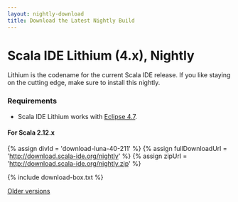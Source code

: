```yaml
---
layout: nightly-download
title: Download the Latest Nightly Build
---
```


# Scala IDE Lithium (4.x), Nightly
Lithium is the codename for the current Scala IDE release. If you like staying on the cutting edge, make sure to install this nightly.

<!--
## New Features

<div class="row">
  <div class="span13">
    No new major features has been added yet. This section will fill up as additional work is done.
  </div>
</div>
-->

### Requirements

* Scala IDE Lithium works with [Eclipse 4.7][oxygen].

#### For Scala 2.12.x

{% assign divId = 'download-luna-40-211' %}
{% assign fullDownloadUrl = 'http://download.scala-ide.org/nightly' %}
{% assign zipUrl = 'http://download.scala-ide.org/nightly.zip' %}

{% include download-box.txt %}

[Older versions](prev-nightlies.html)

[oxygen]: https://www.eclipse.org/oxygen/
